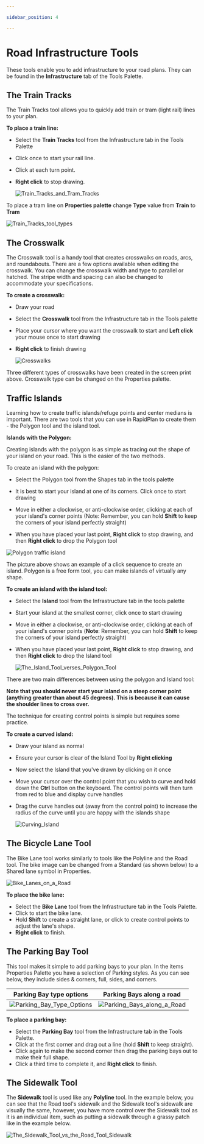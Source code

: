 ```yaml
---

sidebar_position: 4

---
```

# Road Infrastructure Tools

These tools enable you to add infrastructure to your road plans. They can be found in the **Infrastructure** tab of the Tools Palette.

## The Train Tracks

The Train Tracks tool allows you to quickly add train or tram (light rail) lines to your plan.

**To place a train line:**

- Select the **Train Tracks** tool from the Infrastructure tab in the Tools Palette
- Click once to start your rail line.
- Click at each turn point.
- **Right click** to stop drawing.

    ![Train_Tracks_and_Tram_Tracks](./assets/Train_Tracks_and_Tram_Tracks.png)

To place a tram line on **Properties palette** change **Type** value from **Train** to **Tram**

![Train_Tracks_tool_types](./assets/Train_Tracks_tool_types.png)

## The Crosswalk

The Crosswalk tool is a handy tool that creates crosswalks on roads, arcs, and roundabouts. There are a few options available when editing the crosswalk. You can change the crosswalk width and type to parallel or hatched. The stripe width and spacing can also be changed to accommodate your specifications.

**To create a crosswalk:**

- Draw your road
- Select the **Crosswalk** tool from the Infrastructure tab in the Tools palette
- Place your cursor where you want the crosswalk to start and **Left click** your mouse once to start drawing
- **Right click** to finish drawing

    ![Crosswalks](./assets/Crosswalks.png)

Three different types of crosswalks have been created in the screen print above. Crosswalk type can be changed on the Properties palette.

## Traffic Islands

Learning how to create traffic islands/refuge points and center medians is important. There are two tools that you can use in RapidPlan to create them - the Polygon tool and the island tool.

**Islands with the Polygon:**

Creating islands with the polygon is as simple as tracing out the shape of your island on your road. This is the easier of the two methods.

To create an island with the polygon:

- Select the Polygon tool from the Shapes tab in the tools palette

- It is best to start your island at one of its corners. Click once to start drawing

- Move in either a clockwise, or anti-clockwise order, clicking at each of your island's corner points (Note: Remember, you can hold **Shift** to keep the corners of your island perfectly straight)

- When you have placed your last point, **Right click** to stop drawing, and then **Right click** to drop the Polygon tool

![Polygon traffic island](./assets/Creating_an_Island_with_a_Polygon.png)

The picture above shows an example of a click sequence to create an island. Polygon is a free form tool, you can make islands of virtually any shape.

**To create an island with the island tool:**

- Select the **Island** tool from the Infrastructure tab in the tools palette
- Start your island at the smallest corner, click once to start drawing
- Move in either a clockwise, or anti-clockwise order, clicking at each of your island's corner points (**Note**: Remember, you can hold **Shift** to keep the corners of your island perfectly straight)
- When you have placed your last point, **Right click** to stop drawing, and then **Right click** to drop the Island tool

    ![The_Island_Tool_verses_Polygon_Tool](./assets/The_Island_Tool_verses_Polygon_Tool.png)

There are two main differences between using the polygon and Island tool:

**Note that you should never start your island on a steep corner point (anything greater than about 45 degrees). This is because it can cause the shoulder lines to cross over.**

The technique for creating control points is simple but requires some practice.

**To create a curved island:**

- Draw your island as normal
- Ensure your cursor is clear of the Island Tool by **Right clicking**
- Now select the Island that you've drawn by clicking on it once
- Move your cursor over the control point that you wish to curve and hold down the **Ctrl** button on the keyboard. The control points will then turn from red to blue and display curve handles
- Drag the curve handles out (away from the control point) to increase the radius of the curve until you are happy with the islands shape

    ![Curving_Island](./assets/Curving_Island.png)

## The Bicycle Lane Tool

The Bike Lane tool works similarly to tools like the Polyline and the Road tool. The bike image can be changed from a Standard (as shown below) to a Shared lane symbol in Properties.

![Bike_Lanes_on_a_Road](./assets/Bike_Lanes_on_a_Road.png)

**To place the bike lane:**

- Select the **Bike Lane** tool from the Infrastructure tab in the Tools Palette.
- Click to start the bike lane.
- Hold **Shift** to create a straight lane, or click to create control points to adjust the lane's shape.
- **Right click** to finish.

## The Parking Bay Tool

This tool makes it simple to add parking bays to your plan. In the items Properties Palette you have a selection of Parking styles. As you can see below, they include sides & corners, full, sides, and corners.

|Parking Bay type options                   |Parking Bays along a road                      |
|:-----------------------------------------:|:---------------------------------------------:|
|![Parking_Bay_Type_Options](./assets/Parking_Bay_Type_Options.png)|![Parking_Bays_along_a_Road](./assets/Parking_Bays_along_a_Road.png)   |

**To place a parking bay:**

- Select the **Parking Bay** tool from the Infrastructure tab in the Tools Palette.
- Click at the first corner and drag out a line (hold **Shift** to keep straight).
- Click again to make the second corner then drag the parking bays out to make their full shape.
- Click a third time to complete it, and **Right click** to finish.

## The Sidewalk Tool

The **Sidewalk** tool is used like any **Polyline** tool. In the example below, you can see that the Road tool's sidewalk and the Sidewalk tool's sidewalk are visually the same, however, you have more control over the Sidewalk tool as it is an individual item, such as putting a sidewalk through a grassy patch like in the example below.

![The_Sidewalk_Tool_vs_the_Road_Tool_Sidewalk](./assets/The_Sidewalk_Tool_vs_the_Road_Tool_Sidewalk.png)
